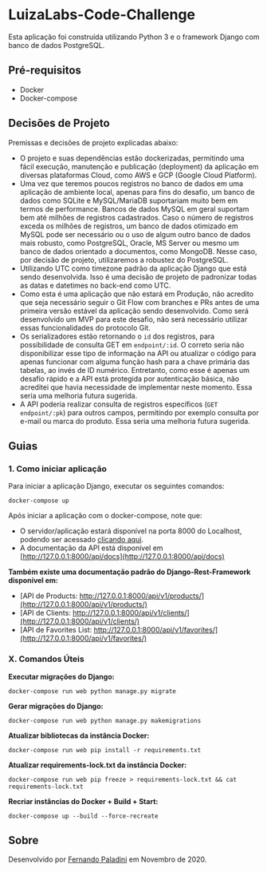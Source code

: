 # LuizaLabs-Code-Challenge

Esta aplicação foi construída utilizando Python 3 e o framework Django com banco de dados PostgreSQL. 

## Pré-requisitos

- Docker
- Docker-compose

## Decisões de Projeto

Premissas e decisões de projeto explicadas abaixo:

- O projeto e suas dependências estão dockerizadas, permitindo uma fácil execução, manutenção e publicação (deployment) da aplicação em diversas plataformas Cloud, como AWS e GCP (Google Cloud Platform).
- Uma vez que teremos poucos registros no banco de dados em uma aplicação de ambiente local, apenas para fins do desafio, um banco de dados como SQLite e MySQL/MariaDB suportariam muito bem em termos de performance. Bancos de dados MySQL em geral suportam bem até milhões de registros cadastrados. Caso o número de registros exceda os milhões de registros, um banco de dados otimizado em MySQL pode ser necessário ou o uso de algum outro banco de dados mais robusto, como PostgreSQL, Oracle, MS Server ou mesmo um banco de dados orientado a documentos, como MongoDB. Nesse caso, por decisão de projeto, utilizaremos a robustez do PostgreSQL.
- Utilizando UTC como timezone padrão da aplicação Django que está sendo desenvolvida. Isso é uma decisão de projeto de padronizar todas as datas e datetimes no back-end como UTC.
- Como esta é uma aplicação que não estará em Produção, não acredito que seja necessário seguir o Git Flow com branches e PRs antes de uma primeira versão estável da aplicação sendo desenvolvido. Como será desenvolvido um MVP para este desafio, não será necessário utilizar essas funcionalidades do protocolo Git.
- Os serializadores estão retornando o `id` dos registros, para possibilidade de consulta GET em `endpoint/:id`. O correto seria não disponibilizar esse tipo de informação na API ou atualizar o código para apenas funcionar com alguma função hash para a chave primária das tabelas, ao invés de ID numérico. Entretanto, como esse é apenas um desafio rápido e a API está protegida por autenticação básica, não acreditei que havia necessidade de implementar neste momento. Essa seria uma melhoria futura sugerida.
- A API poderia realizar consulta de registros específicos (`GET endpoint/:pk`) para outros campos, permitindo por exemplo consulta por e-mail ou marca do produto. Essa seria uma melhoria futura sugerida.

## Guias


### 1. Como iniciar aplicação

Para iniciar a aplicação Django, executar os seguintes comandos:

```
docker-compose up
```

Após iniciar a aplicação com o docker-compose, note que:

- O servidor/aplicação estará disponível na porta 8000 do Localhost, podendo ser acessado [clicando aqui](127.0.0.1:8000/).
- A documentação da API está disponível em [http://127.0.0.1:8000/api/docs](http://127.0.0.1:8000/api/docs)


**Também existe uma documentação padrão do Django-Rest-Framework disponível em:**

- [API de Products: http://127.0.0.1:8000/api/v1/products/](http://127.0.0.1:8000/api/v1/products/)
- [API de Clients: http://127.0.0.1:8000/api/v1/clients/](http://127.0.0.1:8000/api/v1/clients/)
- [API de Favorites List: http://127.0.0.1:8000/api/v1/favorites/](http://127.0.0.1:8000/api/v1/favorites/)

### X. Comandos Úteis

**Executar migrações do Django:**

```
docker-compose run web python manage.py migrate
```

**Gerar migrações do Django:**

```
docker-compose run web python manage.py makemigrations
```

**Atualizar bibliotecas da instância Docker:**

```
docker-compose run web pip install -r requirements.txt
```

**Atualizar requirements-lock.txt da instância Docker:**

```
docker-compose run web pip freeze > requirements-lock.txt && cat requirements-lock.txt
```

**Recriar instâncias do Docker + Build + Start:**

```
docker-compose up --build --force-recreate
```

## Sobre

Desenvolvido por [Fernando Paladini](https://github.com/paladini) em Novembro de 2020.